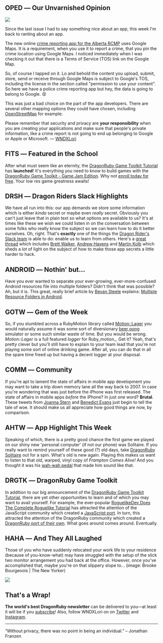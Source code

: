 <div style="display:none;font−size:0;line−height:0;max−height:0;mso−hide:all">DRD068: How the new Alberta RCMP crime reporting app is handling your data ought to be a crime itself.</div>

## OPED ― Our Unvarnished Opinion

![](http://dragonrubydispatch.com/assets/images/google-tos-590x438px.png)

Since the last issue I had to say something nice about an app, this week I'm back to ranting about an app.

The new online [crime reporting app for the Alberta RCMP](https://ocre-sielc.rcmp-grc.gc.ca/alberta/en) uses Google Maps. It is a requirement, when you use it to report a crime, that you pin the crime location using  Google Maps. I noticed immediately when I was checking it out that there is a Terms of Service (TOS) link on the Google Map.

So, of course I tapped on it. Lo and behold the content you upload, submit, store, send or receive through Google Maps is subject to Google's TOS, including the license in the section called "permission to use your content". So here we have a police crime reporting app but hey, the data is going to belong to Google. &#128545;

This was just a bad choice on the part of the app developers. There are several other mapping options they could have chosen, including [OpenStreetMap](/s/OszOzs) for example.

Please remember that security and privacy are **your responsibility** when you are creating your applications and make sure that people's private information, like a crime report is not going to end up belonging to Google or Apple or Microsoft. ― [WNDXLori](/s/77pg8p) 

## FITS ― Featured in the School

After what must seem like an eternity, the [DragonRuby Game Toolkit Tutorial](/s/II0ooI) has **launched**!  It's everything you need to know to build games with the [DragonRuby Game Toolkit - Game Jam Edition](/s/QQ2yQy). Why not [enroll today for free](/s/72fAPf). Your low res game greatness awaits!

## DRSH ― Dragon Riders Slack Highlights

We have all run into this: our app demands we store some information which is either _kinda_ secret or maybe even _really_ secret. Obviously you can't just leave that in plain text so what options are available to us?  It's at times like these we wish we could listen in on the conversation between some folks who really know the subject so we can learn how to do it better ourselves. Oh, right. That's **exactly** one of the things the [Dragon Rider's Slack team](/s/2n2n4n) is able to do: enable us to learn from others. Here's a [great thread](/s/55HpAc) which includes [Brett Walker](/s/Ra8RWR), [Andrew Havens](/s/00UYY0) and [Martin Kolb](/s/D62DDp) which sheds a _lot_ of light on the subject of how to make those app secrets a little harder to hack.

## ANDROID ― Nothin' but...

Have you ever wanted to separate your ever-growing, ever-more-confused Android resources file into multiple folders? Didn't think that was possible? Ah, but it is. This great, really brief article by [Bevan Steele](/s/I1IoIN) explains: [Multiple Resource Folders in Android](/s/LS5LSL).

## GOTW ― Gem of the Week

So, if you stumbled across a RubyMotion library called [Motion::Lager](/s/u2KKj5) you would naturally assume it was some sort of diversionary [beer pong](/s/iC3Ci0) simulator or some such similar waste of time. But you would be wrong.  *Motion::Lager* is a full featured _logger_ for Ruby_motion_. Get it? Yeah, that's pretty clever but you'll still have to explain to your team lead that you're not playing some sort of online drinking game. After all, you can do that in all the spare time freed up but having a decent logger at your disposal.

## COMM ― Community

If you're apt to lament the state of affairs in mobile app development you may want to take a trip down memory lane all the way back to 2007. In case you're wondering that was just before the iPhone was first released. The state of affairs in mobile apps _before_ the iPhone? In just one word? **Brutal**. These tweets from [Joanna Stern](/s/m2kk8m) and [Benedict Evans](/s/9P9zjj) just begin to tell the tale of woe. It should make us all appreciate how good things are now, by comparison.

## AHTW ― App Highlight This Week

Speaking of which, there is a pretty good chance the first game we played on our shiny new 'personal computer' (if not our phone) was Solitaire. If you really want to remind yourself of these good (?) old days, take [DragonRuby Solitaire](/s/4AA1gt) out for a spin. What's old is new again. Playing this makes us want to listen to that old, warped, vinyl copy of *Frampton Comes Alive!* And you thought it was his [wah-wah pedal](/s/98nfNJ) that made him sound like that.

## DRGTK ― DragonRuby Game Toolkit

In addition to our big announcement of the [DragonRuby Game Toolkit Tutorial](/s/ggbbP4), there are yet other opportunities to learn and of which you may want to avail yourself. For example, the ever-popular [RoguelikeDev Does The Complete Roguelike Tutorial](/s/4WjBjW) has attracted the attention of the JavaScript community which created a [JavaScript port](/s/29ZPP2). In turn, this attracted the attention of the DragonRuby community which created a [DragonRuby port of their own](/s/DjD2Xv). What goes around comes around. Eventually.

## HAHA ― And They All Laughed

Those of you who have suddenly relocated your work life to your residence (because of you-know-what) may have struggled with the setup of the slick two monitor arrangement you had back at the office. However, once you've accomplished that, maybe you're on that slippery slope to... (image: Brooke Bourgeoois | The New Yorker)

![](http://dragonrubydispatch.com/assets/images/evil-lair-590x517px.png)

## That's a Wrap!

**The world's best DragonRuby newsletter** can be delivered to you—at least it will be if you [subscribe](/s/x4w4R4)! Also, follow WNDXLori on on [Twitter](/s/Cp3ee3) and [Instagram](/s/88Y8nY).

---------------------------------------

“Without privacy, there was no point in being an individual.” – Jonathan Franzen